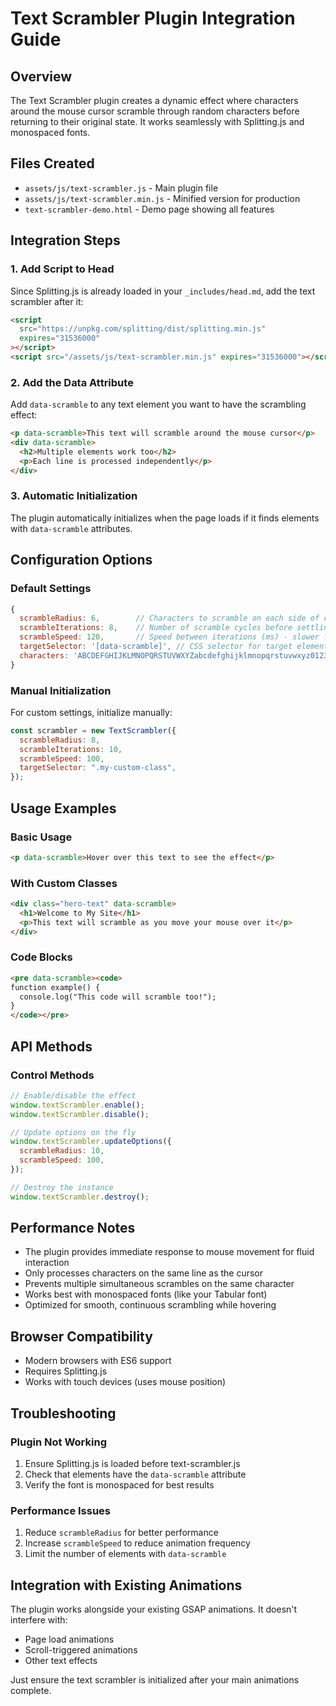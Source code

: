 # Text Scrambler Plugin Integration Guide

## Overview

The Text Scrambler plugin creates a dynamic effect where characters around the mouse cursor scramble through random characters before returning to their original state. It works seamlessly with Splitting.js and monospaced fonts.

## Files Created

- `assets/js/text-scrambler.js` - Main plugin file
- `assets/js/text-scrambler.min.js` - Minified version for production
- `text-scrambler-demo.html` - Demo page showing all features

## Integration Steps

### 1. Add Script to Head

Since Splitting.js is already loaded in your `_includes/head.md`, add the text scrambler after it:

```html
<script
  src="https://unpkg.com/splitting/dist/splitting.min.js"
  expires="31536000"
></script>
<script src="/assets/js/text-scrambler.min.js" expires="31536000"></script>
```

### 2. Add the Data Attribute

Add `data-scramble` to any text element you want to have the scrambling effect:

```html
<p data-scramble>This text will scramble around the mouse cursor</p>
<div data-scramble>
  <h2>Multiple elements work too</h2>
  <p>Each line is processed independently</p>
</div>
```

### 3. Automatic Initialization

The plugin automatically initializes when the page loads if it finds elements with `data-scramble` attributes.

## Configuration Options

### Default Settings

```javascript
{
  scrambleRadius: 6,        // Characters to scramble on each side of cursor
  scrambleIterations: 8,    // Number of scramble cycles before settling
  scrambleSpeed: 120,       // Speed between iterations (ms) - slower for smoother effect
  targetSelector: '[data-scramble]', // CSS selector for target elements
  characters: 'ABCDEFGHIJKLMNOPQRSTUVWXYZabcdefghijklmnopqrstuvwxyz0123456789!@#$%^&*()_+-=[]{}|;:,.<>?/~`"\'\\▪▫■□○●◦•±×÷≈≠≤≥∞'
}
```

### Manual Initialization

For custom settings, initialize manually:

```javascript
const scrambler = new TextScrambler({
  scrambleRadius: 8,
  scrambleIterations: 10,
  scrambleSpeed: 100,
  targetSelector: ".my-custom-class",
});
```

## Usage Examples

### Basic Usage

```html
<p data-scramble>Hover over this text to see the effect</p>
```

### With Custom Classes

```html
<div class="hero-text" data-scramble>
  <h1>Welcome to My Site</h1>
  <p>This text will scramble as you move your mouse over it</p>
</div>
```

### Code Blocks

```html
<pre data-scramble><code>
function example() {
  console.log("This code will scramble too!");
}
</code></pre>
```

## API Methods

### Control Methods

```javascript
// Enable/disable the effect
window.textScrambler.enable();
window.textScrambler.disable();

// Update options on the fly
window.textScrambler.updateOptions({
  scrambleRadius: 10,
  scrambleSpeed: 100,
});

// Destroy the instance
window.textScrambler.destroy();
```

## Performance Notes

- The plugin provides immediate response to mouse movement for fluid interaction
- Only processes characters on the same line as the cursor
- Prevents multiple simultaneous scrambles on the same character
- Works best with monospaced fonts (like your Tabular font)
- Optimized for smooth, continuous scrambling while hovering

## Browser Compatibility

- Modern browsers with ES6 support
- Requires Splitting.js
- Works with touch devices (uses mouse position)

## Troubleshooting

### Plugin Not Working

1. Ensure Splitting.js is loaded before text-scrambler.js
2. Check that elements have the `data-scramble` attribute
3. Verify the font is monospaced for best results

### Performance Issues

1. Reduce `scrambleRadius` for better performance
2. Increase `scrambleSpeed` to reduce animation frequency
3. Limit the number of elements with `data-scramble`

## Integration with Existing Animations

The plugin works alongside your existing GSAP animations. It doesn't interfere with:

- Page load animations
- Scroll-triggered animations
- Other text effects

Just ensure the text scrambler is initialized after your main animations complete.
